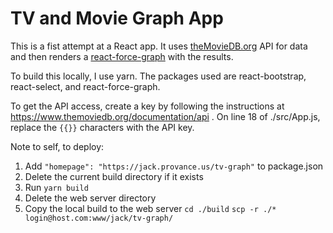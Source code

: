 # TV and Movie Graph App

This is a fist attempt at a React app. It uses [theMovieDB.org](theMovieDB.org) API for data and then renders a [react-force-graph](https://vasturiano.github.io/react-force-graph/) with the results.

To build this locally, I use yarn. The packages used are react-bootstrap, react-select, and react-force-graph.

To get the API access, create a key by following the instructions at https://www.themoviedb.org/documentation/api . On line 18 of ./src/App.js, replace the `{{}}` characters with the API key.

Note to self, to deploy:
1. Add `"homepage": "https://jack.provance.us/tv-graph"` to package.json
3. Delete the current build directory if it exists
4. Run `yarn build`
5. Delete the web server directory
6. Copy the local build to the web server `cd ./build` `scp -r ./* login@host.com:www/jack/tv-graph/`
